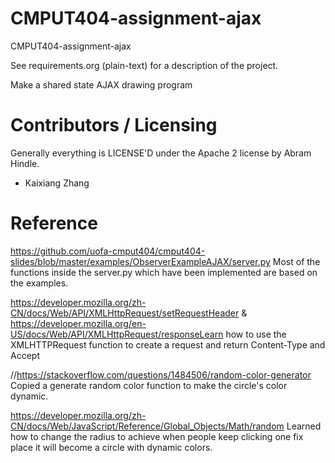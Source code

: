 CMPUT404-assignment-ajax
==============================

CMPUT404-assignment-ajax

See requirements.org (plain-text) for a description of the project.

Make a shared state AJAX drawing program

Contributors / Licensing
========================

Generally everything is LICENSE'D under the Apache 2 license by Abram Hindle.

* Kaixiang Zhang

Reference
========================

https://github.com/uofa-cmput404/cmput404-slides/blob/master/examples/ObserverExampleAJAX/server.py Most of the functions inside the server.py which have been implemented are based on the examples.

https://developer.mozilla.org/zh-CN/docs/Web/API/XMLHttpRequest/setRequestHeader & https://developer.mozilla.org/en-US/docs/Web/API/XMLHttpRequest/responseLearn how to use the XMLHTTPRequest function to create a request and return Content-Type and Accept

//https://stackoverflow.com/questions/1484506/random-color-generator Copied a generate random color function to make the circle's color dynamic.

https://developer.mozilla.org/zh-CN/docs/Web/JavaScript/Reference/Global_Objects/Math/random Learned how to change the radius to achieve when people keep clicking one fix place it will become a circle with dynamic colors.



